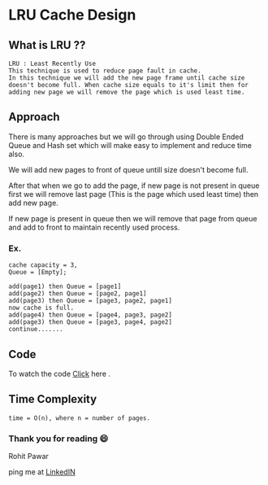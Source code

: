 # LRU Cache Design

## What is LRU ??

    LRU : Least Recently Use
    This technique is used to reduce page fault in cache.
    In this technique we will add the new page frame until cache size doesn't become full. When cache size equals to it's limit then for adding new page we will remove the page which is used least time.

## Approach

There is many approaches but we will go through using Double Ended Queue and Hash set which will make easy to implement and reduce time also.

We will add new pages to front of queue untill size doesn't become full.

After that when we go to add the page,
if new page is not present in queue first we will remove last page (This is the page which used least time) then add new page.

If new page is present in queue then we will remove that page from queue and add to front to maintain recently used process.

### Ex.

    cache capacity = 3,
    Queue = [Empty];

    add(page1) then Queue = [page1]
    add(page2) then Queue = [page2, page1]
    add(page3) then Queue = [page3, page2, page1]
    now cache is full.
    add(page4) then Queue = [page4, page3, page2]
    add(page3) then Queue = [page3, page4, page2]
    continue.......

## Code

To watch the code [Click]() here .

## Time Complexity

    time = O(n), where n = number of pages.

### Thank you for reading :smile:

Rohit Pawar

ping me at [LinkedIN](https://www.linkedin.com/in/rohit-pawar-1a18481b2)
